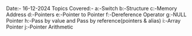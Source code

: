 Date:- 16-12-2024
Topics Covered:-
a:-Switch 
b:-Structure
c:-Memory Address
d:-Pointers
e:-Pointer to Pointer
f:-Dereference Operator
g:-NULL Pointer
h:-Pass by value and Pass by reference(pointers & alias)
i:-Array Pointer
j:-Pointer Arithmetic

